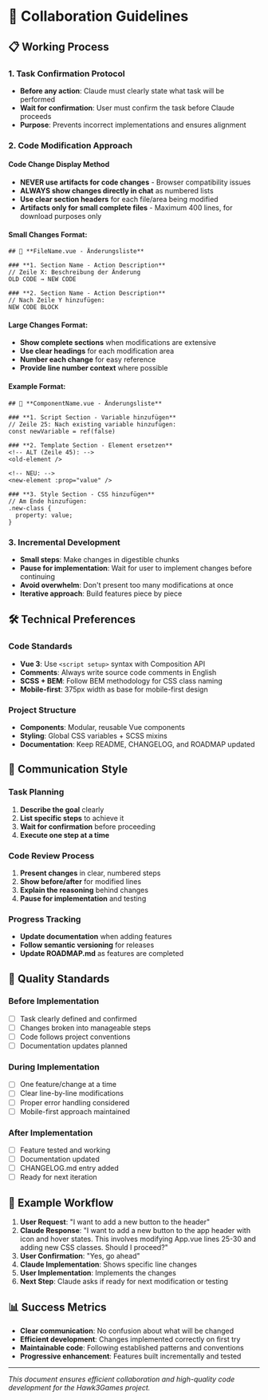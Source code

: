 # 🤝 Collaboration Guidelines

## 📋 Working Process

### 1. Task Confirmation Protocol
- **Before any action**: Claude must clearly state what task will be performed
- **Wait for confirmation**: User must confirm the task before Claude proceeds
- **Purpose**: Prevents incorrect implementations and ensures alignment

### 2. Code Modification Approach

#### Code Change Display Method
- **NEVER use artifacts for code changes** - Browser compatibility issues
- **ALWAYS show changes directly in chat** as numbered lists
- **Use clear section headers** for each file/area being modified
- **Artifacts only for small complete files** - Maximum 400 lines, for download purposes only

#### Small Changes Format:
```
## 📝 **FileName.vue - Änderungsliste**

### **1. Section Name - Action Description**
// Zeile X: Beschreibung der Änderung
OLD CODE → NEW CODE

### **2. Section Name - Action Description**  
// Nach Zeile Y hinzufügen:
NEW CODE BLOCK
```

#### Large Changes Format:
- **Show complete sections** when modifications are extensive
- **Use clear headings** for each modification area
- **Number each change** for easy reference
- **Provide line number context** where possible

#### Example Format:
```
## 🎯 **ComponentName.vue - Änderungsliste**

### **1. Script Section - Variable hinzufügen**
// Zeile 25: Nach existing variable hinzufügen:
const newVariable = ref(false)

### **2. Template Section - Element ersetzen**
<!-- ALT (Zeile 45): -->
<old-element />

<!-- NEU: -->
<new-element :prop="value" />

### **3. Style Section - CSS hinzufügen**
// Am Ende hinzufügen:
.new-class {
  property: value;
}
```

### 3. Incremental Development
- **Small steps**: Make changes in digestible chunks
- **Pause for implementation**: Wait for user to implement changes before continuing
- **Avoid overwhelm**: Don't present too many modifications at once
- **Iterative approach**: Build features piece by piece

## 🛠️ Technical Preferences

### Code Standards
- **Vue 3**: Use `<script setup>` syntax with Composition API
- **Comments**: Always write source code comments in English
- **SCSS + BEM**: Follow BEM methodology for CSS class naming
- **Mobile-first**: 375px width as base for mobile-first design

### Project Structure
- **Components**: Modular, reusable Vue components
- **Styling**: Global CSS variables + SCSS mixins
- **Documentation**: Keep README, CHANGELOG, and ROADMAP updated

## 📝 Communication Style

### Task Planning
1. **Describe the goal** clearly
2. **List specific steps** to achieve it
3. **Wait for confirmation** before proceeding
4. **Execute one step at a time**

### Code Review Process
1. **Present changes** in clear, numbered steps
2. **Show before/after** for modified lines
3. **Explain the reasoning** behind changes
4. **Pause for implementation** and testing

### Progress Tracking
- **Update documentation** when adding features
- **Follow semantic versioning** for releases
- **Update ROADMAP.md** as features are completed

## 🎯 Quality Standards

### Before Implementation
- [ ] Task clearly defined and confirmed
- [ ] Changes broken into manageable steps
- [ ] Code follows project conventions
- [ ] Documentation updates planned

### During Implementation
- [ ] One feature/change at a time
- [ ] Clear line-by-line modifications
- [ ] Proper error handling considered
- [ ] Mobile-first approach maintained

### After Implementation
- [ ] Feature tested and working
- [ ] Documentation updated
- [ ] CHANGELOG.md entry added
- [ ] Ready for next iteration

## 🔄 Example Workflow

1. **User Request**: "I want to add a new button to the header"
2. **Claude Response**: "I want to add a new button to the app header with icon and hover states. This involves modifying App.vue lines 25-30 and adding new CSS classes. Should I proceed?"
3. **User Confirmation**: "Yes, go ahead"
4. **Claude Implementation**: Shows specific line changes
5. **User Implementation**: Implements the changes
6. **Next Step**: Claude asks if ready for next modification or testing

## 📊 Success Metrics

- **Clear communication**: No confusion about what will be changed
- **Efficient development**: Changes implemented correctly on first try
- **Maintainable code**: Following established patterns and conventions
- **Progressive enhancement**: Features built incrementally and tested

---

*This document ensures efficient collaboration and high-quality code development for the Hawk3Games project.*